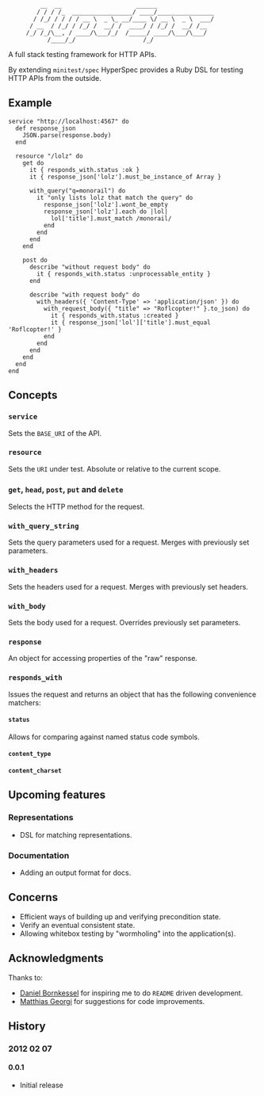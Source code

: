 
             __  __                     ______
            / / / /_  _________________/ ____/________________
           / /_/ / / / / __ \  _ \_ __/____ \/ __ \  _ \  ___/
          / __  / /_/ / /_/ /  __/ /  ____/ / /_/ /  __/ /__
         /_/ /_/\__, / ____/\___/_/  /_____/ ____/\___/\___/
               /____/_/                   /_/

A full stack testing framework for HTTP APIs.

By extending `minitest/spec` HyperSpec provides a Ruby DSL for testing
HTTP APIs from the outside.

## Example

    service "http://localhost:4567" do
      def response_json
        JSON.parse(response.body)
      end

      resource "/lolz" do
        get do
          it { responds_with.status :ok }
          it { response_json['lolz'].must_be_instance_of Array }

          with_query("q=monorail") do
            it "only lists lolz that match the query" do
              response_json['lolz'].wont_be_empty
              response_json['lolz'].each do |lol|
                lol['title'].must_match /monorail/
              end
            end
          end
        end

        post do
          describe "without request body" do
            it { responds_with.status :unprocessable_entity }
          end

          describe "with request body" do
            with_headers({ 'Content-Type' => 'application/json' }) do
              with_request_body({ "title" => "Roflcopter!" }.to_json) do
                it { responds_with.status :created }
                it { response_json['lol']['title'].must_equal 'Roflcopter!' }
              end
            end
          end
        end
      end
    end

## Concepts

### `service`

Sets the `BASE_URI` of the API.

### `resource`

Sets the `URI` under test. Absolute or relative to the current scope.

### `get`, `head`, `post`, `put` and `delete`

Selects the HTTP method for the request.

### `with_query_string`

Sets the query parameters used for a request. Merges with previously set parameters.

### `with_headers`

Sets the headers used for a request. Merges with previously set headers.

### `with_body`

Sets the body used for a request. Overrides previously set parameters.

### `response`

An object for accessing properties of the "raw" response.

### `responds_with`

Issues the request and returns an object that has the following convenience matchers:

#### `status`

Allows for comparing against named status code symbols.

#### `content_type`

#### `content_charset`

## Upcoming features

### Representations

- DSL for matching representations.

### Documentation

- Adding an output format for docs.

## Concerns

- Efficient ways of building up and verifying precondition state.
- Verify an eventual consistent state.
- Allowing whitebox testing by "wormholing" into the application(s).

## Acknowledgments

Thanks to:

- [Daniel Bornkessel](https://github.com/kesselborn) for inspiring me to do `README` driven development.
- [Matthias Georgi](https://github.com/georgi) for suggestions for code improvements.

## History

### 2012 02 07

#### 0.0.1

- Initial release
